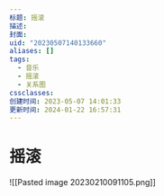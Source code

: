 ```yaml
---
标题: 摇滚
描述:
封面:
uid: "20230507140133660"
aliases: []
tags:
  - 音乐
  - 摇滚
  - 关系图
cssclasses:
创建时间: 2023-05-07 14:01:33
更新时间: 2024-01-22 16:57:31
---
```


# 摇滚

![[Pasted image 20230210091105.png]]
